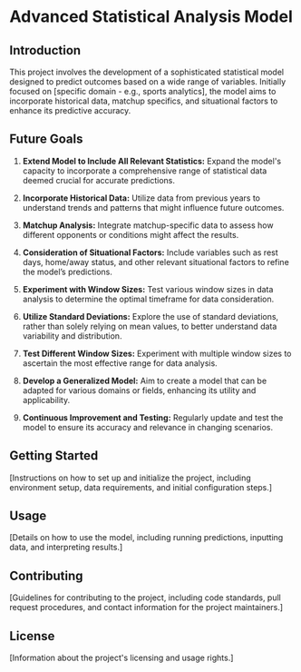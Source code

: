 # Advanced Statistical Analysis Model

## Introduction
This project involves the development of a sophisticated statistical model designed to predict outcomes based on a wide range of variables. Initially focused on [specific domain - e.g., sports analytics], the model aims to incorporate historical data, matchup specifics, and situational factors to enhance its predictive accuracy.

## Future Goals

1. **Extend Model to Include All Relevant Statistics:** Expand the model's capacity to incorporate a comprehensive range of statistical data deemed crucial for accurate predictions.

2. **Incorporate Historical Data:** Utilize data from previous years to understand trends and patterns that might influence future outcomes.

3. **Matchup Analysis:** Integrate matchup-specific data to assess how different opponents or conditions might affect the results.

4. **Consideration of Situational Factors:** Include variables such as rest days, home/away status, and other relevant situational factors to refine the model’s predictions.

5. **Experiment with Window Sizes:** Test various window sizes in data analysis to determine the optimal timeframe for data consideration.

6. **Utilize Standard Deviations:** Explore the use of standard deviations, rather than solely relying on mean values, to better understand data variability and distribution.

7. **Test Different Window Sizes:** Experiment with multiple window sizes to ascertain the most effective range for data analysis.

8. **Develop a Generalized Model:** Aim to create a model that can be adapted for various domains or fields, enhancing its utility and applicability.

9. **Continuous Improvement and Testing:** Regularly update and test the model to ensure its accuracy and relevance in changing scenarios.

## Getting Started

[Instructions on how to set up and initialize the project, including environment setup, data requirements, and initial configuration steps.]

## Usage

[Details on how to use the model, including running predictions, inputting data, and interpreting results.]

## Contributing

[Guidelines for contributing to the project, including code standards, pull request procedures, and contact information for the project maintainers.]

## License

[Information about the project's licensing and usage rights.]
